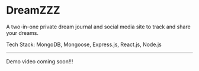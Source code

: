 # DreamZZZ
A two-in-one private dream journal and social media site to track and share your dreams.

<div>
Tech Stack: MongoDB, Mongoose, Express.js, React.js, Node.js
</div>

---

Demo video coming soon!!!
